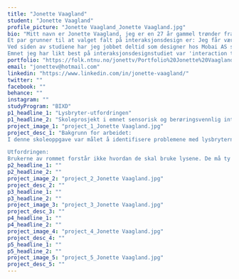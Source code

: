 ```yaml
---
title: "Jonette Vaagland"
student: "Jonette Vaagland"
profile_picture: "Jonette Vaagland_Jonette Vaagland.jpg"
bio: "Mitt navn er Jonette Vaagland, jeg er en 27 år gammel trønder fra Klæbu. Jeg er egentlig utdannet lærer, men fant ut at dette ikke ble riktig for meg, og måtte finne en ny retning. Jeg ønsket å holde på med noe som passet mine egenskaper bedre, og valget falt derfor på interaksjonsdesign.
Et par grunner til at valget falt på interaksjonsdesign er: Jeg får være kreative og leken, jeg får jobbe med å identifisere og løse «problemer», jeg får være med å lage noe, og skape verdi for andre, og jeg får jobbe mye prosjektbasert. 
Ved siden av studiene har jeg jobbet deltid som designer hos Mobai AS siden desember 2020, her har jeg fått prøvd meg i fintech brasjen og på tverrfaglig samarbeid. 
Emnet jeg har likt best på interaksjonsdesignstudiet var 'interaction to user centered design'. Dette emnet var mitt første møte med designmetodikk og tankesett, og det gjorde at jeg fikk bekreftet at jeg hadde kommet til rett studie. "
portfolio: "https://folk.ntnu.no/jonettv/Portfolio%20Jonette%20Vaagland.pdf"
email: "jonettev@hotmail.com"
linkedin: "https://www.linkedin.com/in/jonette-vaagland/"
twitter: ""
facebook: ""
behance: ""
instagram: ""
studyProgram: "BIXD"
p1_headline_1: "Lysbryter-utfordringen"
p1_headline_2: "Skoleprosjekt i emnet sensorisk og berøringsvennlig interaksjonsdesign"
project_image_1: "project_1_Jonette Vaagland.jpg"
project_desc_1: "Bakgrunn for arbeidet: 
I denne skoleoppgave var målet å identifisere problemene med lysbryterne i et rom på campus og jobbe mot en bedre løsning. 

Utfordringen: 
Brukerne av rommet forstår ikke hvordan de skal bruke lysene. De må ty til prøving og feiling for å slå på eller av lysene i områdene de ønsker, og det tar lang tid å lære bryternes funksjon. Lysbryterne har ført til irritasjon, og har blitt en 'snakkis' i forelesernes lunsj. Vi avdekket to hovedutfordringer med bryterne: plassering og funksjon."
p2_headline_1: ""
p2_headline_2: ""
project_image_2: "project_2_Jonette Vaagland.jpg"
project_desc_2: ""
p3_headline_1: ""
p3_headline_2: ""
project_image_3: "project_3_Jonette Vaagland.jpg"
project_desc_3: ""
p4_headline_1: ""
p4_headline_2: ""
project_image_4: "project_4_Jonette Vaagland.jpg"
project_desc_4: ""
p5_headline_1: ""
p5_headline_2: ""
project_image_5: "project_5_Jonette Vaagland.jpg"
project_desc_5: ""
---
```

